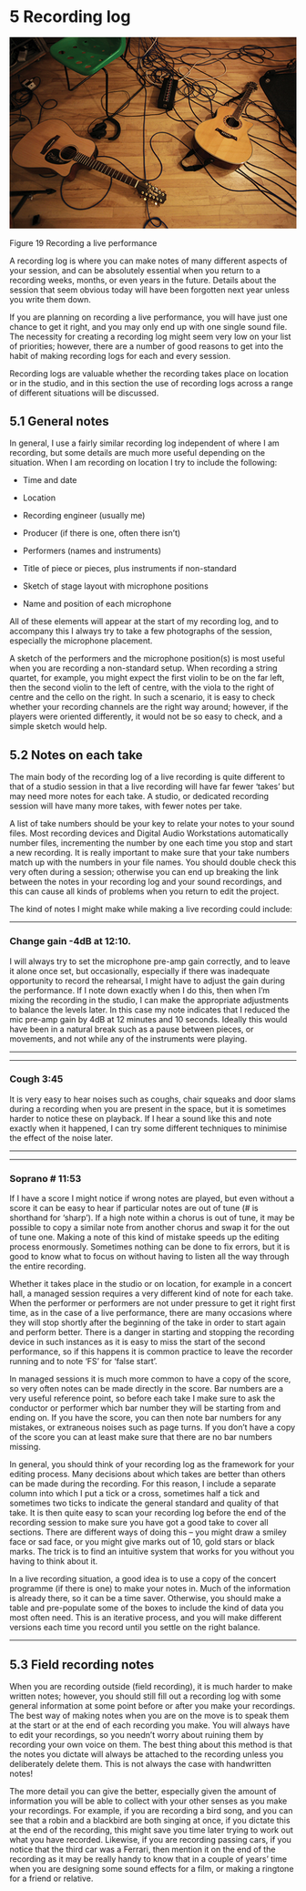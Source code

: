# 5 Recording log



![figure images/a232_1_f19.tif.jpg](images/a232_1_f19.tif.jpg)


Figure 19 Recording a live performance


A recording log is where you can make notes of many different aspects of your session, and can be absolutely essential when you return to a recording weeks, months, or even years in the future. Details about the session that seem obvious today will have been forgotten next year unless you write them down.

If you are planning on recording a live performance, you will have just one chance to get it right, and you may only end up with one single sound file. The necessity for creating a recording log might seem very low on your list of priorities; however, there are a number of good reasons to get into the habit of making recording logs for each and every session.

Recording logs are valuable whether the recording takes place on location or in the studio, and in this section the use of recording logs across a range of different situations will be discussed.


## 5.1 General notes


In general, I use a fairly similar recording log independent of where I am recording, but some details are much more useful depending on the situation. When I am recording on location I try to include the following:

* Time and date

* Location

* Recording engineer (usually me)

* Producer (if there is one, often there isn’t)

* Performers (names and instruments)

* Title of piece or pieces, plus instruments if non-standard

* Sketch of stage layout with microphone positions

* Name and position of each microphone

All of these elements will appear at the start of my recording log, and to accompany this I always try to take a few photographs of the session, especially the microphone placement. 

A sketch of the performers and the microphone position(s) is most useful when you are recording a non-standard setup. When recording a string quartet, for example, you might expect the first violin to be on the far left, then the second violin to the left of centre, with the viola to the right of centre and the cello on the right. In such a scenario, it is easy to check whether your recording channels are the right way around; however, if the players were oriented differently, it would not be so easy to check, and a simple sketch would help.


## 5.2 Notes on each take


The main body of the recording log of a live recording is quite different to that of a studio session in that a live recording will have far fewer ‘takes’ but may need more notes for each take. A studio, or dedicated recording session will have many more takes, with fewer notes per take.

A list of take numbers should be your key to relate your notes to your sound files. Most recording devices and Digital Audio Workstations automatically number files, incrementing the number by one each time you stop and start a new recording. It is really important to make sure that your take numbers match up with the numbers in your file names. You should double check this very often during a session; otherwise you can end up breaking the link between the notes in your recording log and your sound recordings, and this can cause all kinds of problems when you return to edit the project.

The kind of notes I might make while making a live recording could include:


---



### Change gain -4dB at 12:10.

I will always try to set the microphone pre-amp gain correctly, and to leave it alone once set, but occasionally, especially if there was inadequate opportunity to record the rehearsal, I might have to adjust the gain during the performance. If I note down exactly when I do this, then when I’m mixing the recording in the studio, I can make the appropriate adjustments to balance the levels later. In this case my note indicates that I reduced the mic pre-amp gain by 4dB at 12 minutes and 10 seconds. Ideally this would have been in a natural break such as a pause between pieces, or movements, and not while any of the instruments were playing.


---



---



### Cough 3:45

It is very easy to hear noises such as coughs, chair squeaks and door slams during a recording when you are present in the space, but it is sometimes harder to notice these on playback. If I hear a sound like this and note exactly when it happened, I can try some different techniques to minimise the effect of the noise later.


---



---



### Soprano # 11:53

If I have a score I might notice if wrong notes are played, but even without a score it can be easy to hear if particular notes are out of tune (# is shorthand for ‘sharp’). If a high note within a chorus is out of tune, it may be possible to copy a similar note from another chorus and swap it for the out of tune one. Making a note of this kind of mistake speeds up the editing process enormously. Sometimes nothing can be done to fix errors, but it is good to know what to focus on without having to listen all the way through the entire recording.

Whether it takes place in the studio or on location, for example in a concert hall, a managed session requires a very different kind of note for each take. When the performer or performers are not under pressure to get it right first time, as in the case of a live performance, there are many occasions where they will stop shortly after the beginning of the take in order to start again and perform better. There is a danger in starting and stopping the recording device in such instances as it is easy to miss the start of the second performance, so if this happens it is common practice to leave the recorder running and to note ‘FS’ for ‘false start’. 

In managed sessions it is much more common to have a copy of the score, so very often notes can be made directly in the score. Bar numbers are a very useful reference point, so before each take I make sure to ask the conductor or performer which bar number they will be starting from and ending on. If you have the score, you can then note bar numbers for any mistakes, or extraneous noises such as page turns. If you don’t have a copy of the score you can at least make sure that there are no bar numbers missing.

In general, you should think of your recording log as the framework for your editing process. Many decisions about which takes are better than others can be made during the recording. For this reason, I include a separate column into which I put a tick or a cross, sometimes half a tick and sometimes two ticks to indicate the general standard and quality of that take. It is then quite easy to scan your recording log before the end of the recording session to make sure you have got a good take to cover all sections. There are different ways of doing this – you might draw a smiley face or sad face, or you might give marks out of 10, gold stars or black marks. The trick is to find an intuitive system that works for you without you having to think about it.

In a live recording situation, a good idea is to use a copy of the concert programme (if there is one) to make your notes in. Much of the information is already there, so it can be a time saver. Otherwise, you should make a table and pre-populate some of the boxes to include the kind of data you most often need. This is an iterative process, and you will make different versions each time you record until you settle on the right balance.


---



## 5.3 Field recording notes


When you are recording outside (field recording), it is much harder to make written notes; however, you should still fill out a recording log with some general information at some point before or after you make your recordings. The best way of making notes when you are on the move is to speak them at the start or at the end of each recording you make. You will always have to edit your recordings, so you needn’t worry about ruining them by recording your own voice on them. The best thing about this method is that the notes you dictate will always be attached to the recording unless you deliberately delete them. This is not always the case with handwritten notes!

The more detail you can give the better, especially given the amount of information you will be able to collect with your other senses as you make your recordings. For example, if you are recording a bird song, and you can see that a robin and a blackbird are both singing at once, if you dictate this at the end of the recording, this might save you time later trying to work out what you have recorded. Likewise, if you are recording passing cars, if you notice that the third car was a Ferrari, then mention it on the end of the recording as it may be really handy to know that in a couple of years’ time when you are designing some sound effects for a film, or making a ringtone for a friend or relative.

